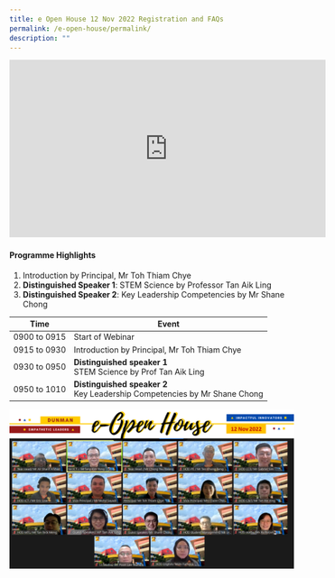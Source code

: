 ```yaml
---
title: e Open House 12 Nov 2022 Registration and FAQs
permalink: /e-open-house/permalink/
description: ""
---
```

<iframe width="560" height="315" src="https://www.youtube.com/embed/6Fo5tR2yaDM" title="YouTube video player" frameborder="0" allow="accelerometer; autoplay; clipboard-write; encrypted-media; gyroscope; picture-in-picture" allowfullscreen></iframe>

#### Programme Highlights
1. Introduction by Principal, Mr Toh Thiam Chye
2. **Distinguished Speaker 1**: STEM Science by Professor Tan Aik Ling
3. **Distinguished Speaker 2**: Key Leadership Competencies by Mr Shane Chong

| Time | Event |
| -------- | -------- |
| 0900 to 0915     | Start of Webinar |
| 0915 to 0930    | Introduction by Principal, Mr Toh Thiam Chye     |
| 0930 to 0950     | **Distinguished speaker 1**<br>STEM Science by Prof Tan Aik Ling     |
| 0950 to 1010     | **Distinguished speaker 2**<br>Key Leadership Competencies by Mr Shane Chong     |

![](/images/E%20Open%20House/DMN%20eOpen%20House%2012Nov2022.png)